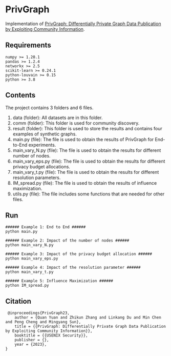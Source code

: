 # PrivGraph
Implementation of [PrivGraph: Differentially Private Graph Data Publication by Exploiting Community Information](https://arxiv.org/abs/2304.02401).
## Requirements


```
numpy >= 1.20.1
pandas >= 1.2.4
networkx >= 2.5
scikit-learn >= 0.24.1
python-louvain >= 0.15
python >= 3.8
```

## Contents

The project contains 3 folders and 6 files.

1. data (folder): All datasets are in this folder.
2. comm (folder): This folder is used for community discovery.
3. result (folder): This folder is used to store the results and contains four examples of synthetic graphs.
4. main.py (file): The file is used to obtain the results of PrivGraph for End-to-End experiments.
5. main_vary_N.py (file): The file is used to obtain the results for different number of nodes.
6. main_vary_eps.py (file): The file is used to obtain the results for different privacy budget allocations.
7. main_vary_t.py (file): The file is used to obtain the results for different resolution parameters.
8. IM_spread.py (file): The file is used to obtain the results of influence maximization.
9. utils.py (file): The file includes some functions that are needed for other files.

## Run


```
###### Example 1: End to End ######
python main.py

###### Example 2: Impact of the number of nodes ######
python main_vary_N.py

###### Example 3: Impact of the privacy budget allocation ######
python main_vary_eps.py

###### Example 4: Impact of the resolution parameter ######
python main_vary_t.py

###### Example 5: Influence Maximization ######
python IM_spread.py
```

## Citation

```
 @inproceedings{PrivGraph23,
    author = {Quan Yuan and Zhikun Zhang and Linkang Du and Min Chen and Peng Cheng and Mingyang Sun},
    title = {{PrivGraph: Differentially Private Graph Data Publication by Exploiting Community Information}},
    booktitle = {{USENIX Security}},
    publisher = {},
    year = {2023},
}
```
